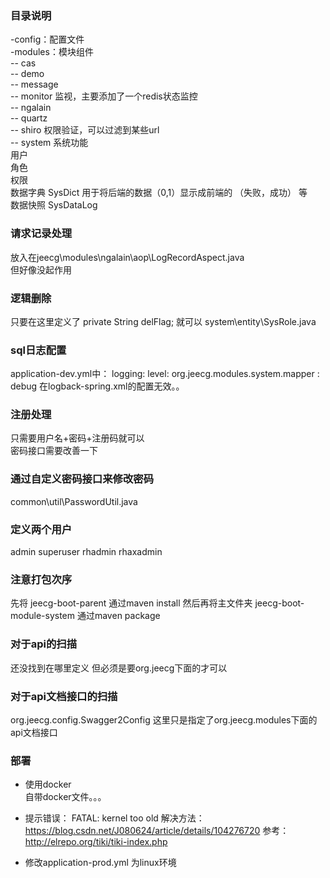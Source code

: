 ### 目录说明
-config：配置文件  
-modules：模块组件  
-- cas  
-- demo  
-- message  
-- monitor 监视，主要添加了一个redis状态监控   
-- ngalain  
-- quartz  
-- shiro  权限验证，可以过滤到某些url  
-- system  系统功能  
  用户    
  角色  
  权限  
  数据字典 SysDict 用于将后端的数据（0,1）显示成前端的 （失败，成功） 等  
  数据快照  SysDataLog  
  


### 请求记录处理
放入在jeecg\modules\ngalain\aop\LogRecordAspect.java  
但好像没起作用


### 逻辑删除
只要在这里定义了  private String delFlag; 就可以
system\entity\SysRole.java

### sql日志配置
application-dev.yml中：
logging:
  level:
    org.jeecg.modules.system.mapper : debug
在logback-spring.xml的配置无效。。


### 注册处理
只需要用户名+密码+注册码就可以  
密码接口需要改善一下
### 通过自定义密码接口来修改密码
common\util\PasswordUtil.java

### 定义两个用户
admin superuser
rhadmin rhaxadmin 


### 注意打包次序
先将 jeecg-boot-parent  通过maven install
然后再将主文件夹  jeecg-boot-module-system 通过maven package  

### 对于api的扫描
还没找到在哪里定义  但必须是要org.jeecg下面的才可以


###  对于api文档接口的扫描
org.jeecg.config.Swagger2Config
这里只是指定了org.jeecg.modules下面的api文档接口




### 部署 
* 使用docker  
自带docker文件。。。

* 提示错误：
FATAL: kernel too old
解决方法：https://blog.csdn.net/J080624/article/details/104276720
参考：http://elrepo.org/tiki/tiki-index.php

* 修改application-prod.yml 为linux环境


